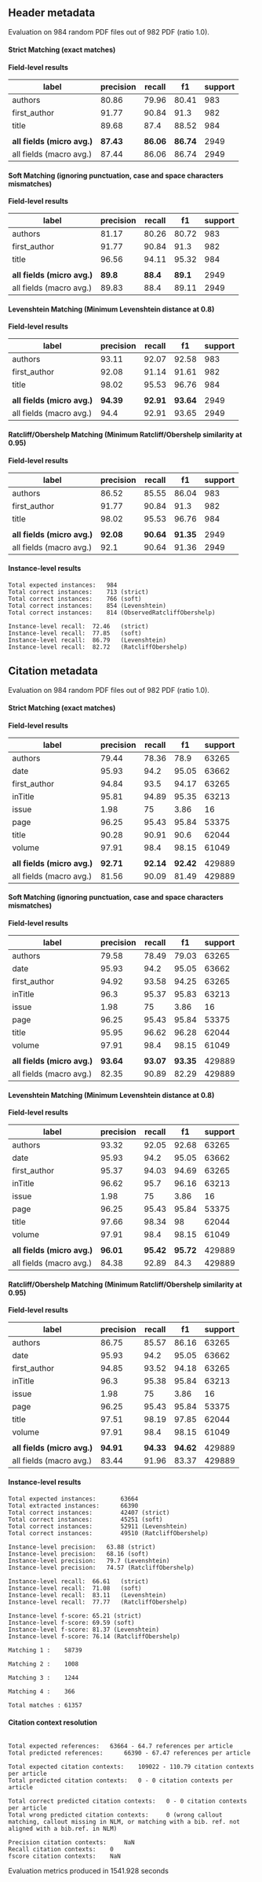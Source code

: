 ## Header metadata

Evaluation on 984 random PDF files out of 982 PDF (ratio 1.0).

#### Strict Matching (exact matches)

**Field-level results**

| label                       | precision | recall    | f1        | support |
|-----------------------------|-----------|-----------|-----------|---------|
| authors                     | 80.86     | 79.96     | 80.41     | 983     |
| first_author                | 91.77     | 90.84     | 91.3      | 982     |
| title                       | 89.68     | 87.4      | 88.52     | 984     |
|                             |           |           |           |         |
| **all fields (micro avg.)** | **87.43** | **86.06** | **86.74** | 2949    |
| all fields (macro avg.)     | 87.44     | 86.06     | 86.74     | 2949    |

#### Soft Matching (ignoring punctuation, case and space characters mismatches)

**Field-level results**

| label                       | precision | recall   | f1       | support |
|-----------------------------|-----------|----------|----------|---------|
| authors                     | 81.17     | 80.26    | 80.72    | 983     |
| first_author                | 91.77     | 90.84    | 91.3     | 982     |
| title                       | 96.56     | 94.11    | 95.32    | 984     |
|                             |           |          |          |         |
| **all fields (micro avg.)** | **89.8**  | **88.4** | **89.1** | 2949    |
| all fields (macro avg.)     | 89.83     | 88.4     | 89.11    | 2949    |

#### Levenshtein Matching (Minimum Levenshtein distance at 0.8)

**Field-level results**

| label                       | precision | recall    | f1        | support |
|-----------------------------|-----------|-----------|-----------|---------|
| authors                     | 93.11     | 92.07     | 92.58     | 983     |
| first_author                | 92.08     | 91.14     | 91.61     | 982     |
| title                       | 98.02     | 95.53     | 96.76     | 984     |
|                             |           |           |           |         |
| **all fields (micro avg.)** | **94.39** | **92.91** | **93.64** | 2949    |
| all fields (macro avg.)     | 94.4      | 92.91     | 93.65     | 2949    |

#### Ratcliff/Obershelp Matching (Minimum Ratcliff/Obershelp similarity at 0.95)

**Field-level results**

| label                       | precision | recall    | f1        | support |
|-----------------------------|-----------|-----------|-----------|---------|
| authors                     | 86.52     | 85.55     | 86.04     | 983     |
| first_author                | 91.77     | 90.84     | 91.3      | 982     |
| title                       | 98.02     | 95.53     | 96.76     | 984     |
|                             |           |           |           |         |
| **all fields (micro avg.)** | **92.08** | **90.64** | **91.35** | 2949    |
| all fields (macro avg.)     | 92.1      | 90.64     | 91.36     | 2949    |

#### Instance-level results

```
Total expected instances: 	984
Total correct instances: 	713 (strict) 
Total correct instances: 	766 (soft) 
Total correct instances: 	854 (Levenshtein) 
Total correct instances: 	814 (ObservedRatcliffObershelp) 

Instance-level recall:	72.46	(strict) 
Instance-level recall:	77.85	(soft) 
Instance-level recall:	86.79	(Levenshtein) 
Instance-level recall:	82.72	(RatcliffObershelp) 
```

## Citation metadata

Evaluation on 984 random PDF files out of 982 PDF (ratio 1.0).

#### Strict Matching (exact matches)

**Field-level results**

| label                       | precision | recall    | f1        | support |
|-----------------------------|-----------|-----------|-----------|---------|
| authors                     | 79.44     | 78.36     | 78.9      | 63265   |
| date                        | 95.93     | 94.2      | 95.05     | 63662   |
| first_author                | 94.84     | 93.5      | 94.17     | 63265   |
| inTitle                     | 95.81     | 94.89     | 95.35     | 63213   |
| issue                       | 1.98      | 75        | 3.86      | 16      |
| page                        | 96.25     | 95.43     | 95.84     | 53375   |
| title                       | 90.28     | 90.91     | 90.6      | 62044   |
| volume                      | 97.91     | 98.4      | 98.15     | 61049   |
|                             |           |           |           |         |
| **all fields (micro avg.)** | **92.71** | **92.14** | **92.42** | 429889  |
| all fields (macro avg.)     | 81.56     | 90.09     | 81.49     | 429889  |

#### Soft Matching (ignoring punctuation, case and space characters mismatches)

**Field-level results**

| label                       | precision | recall    | f1        | support |
|-----------------------------|-----------|-----------|-----------|---------|
| authors                     | 79.58     | 78.49     | 79.03     | 63265   |
| date                        | 95.93     | 94.2      | 95.05     | 63662   |
| first_author                | 94.92     | 93.58     | 94.25     | 63265   |
| inTitle                     | 96.3      | 95.37     | 95.83     | 63213   |
| issue                       | 1.98      | 75        | 3.86      | 16      |
| page                        | 96.25     | 95.43     | 95.84     | 53375   |
| title                       | 95.95     | 96.62     | 96.28     | 62044   |
| volume                      | 97.91     | 98.4      | 98.15     | 61049   |
|                             |           |           |           |         |
| **all fields (micro avg.)** | **93.64** | **93.07** | **93.35** | 429889  |
| all fields (macro avg.)     | 82.35     | 90.89     | 82.29     | 429889  |

#### Levenshtein Matching (Minimum Levenshtein distance at 0.8)

**Field-level results**

| label                       | precision | recall    | f1        | support |
|-----------------------------|-----------|-----------|-----------|---------|
| authors                     | 93.32     | 92.05     | 92.68     | 63265   |
| date                        | 95.93     | 94.2      | 95.05     | 63662   |
| first_author                | 95.37     | 94.03     | 94.69     | 63265   |
| inTitle                     | 96.62     | 95.7      | 96.16     | 63213   |
| issue                       | 1.98      | 75        | 3.86      | 16      |
| page                        | 96.25     | 95.43     | 95.84     | 53375   |
| title                       | 97.66     | 98.34     | 98        | 62044   |
| volume                      | 97.91     | 98.4      | 98.15     | 61049   |
|                             |           |           |           |         |
| **all fields (micro avg.)** | **96.01** | **95.42** | **95.72** | 429889  |
| all fields (macro avg.)     | 84.38     | 92.89     | 84.3      | 429889  |

#### Ratcliff/Obershelp Matching (Minimum Ratcliff/Obershelp similarity at 0.95)

**Field-level results**

| label                       | precision | recall    | f1        | support |
|-----------------------------|-----------|-----------|-----------|---------|
| authors                     | 86.75     | 85.57     | 86.16     | 63265   |
| date                        | 95.93     | 94.2      | 95.05     | 63662   |
| first_author                | 94.85     | 93.52     | 94.18     | 63265   |
| inTitle                     | 96.3      | 95.38     | 95.84     | 63213   |
| issue                       | 1.98      | 75        | 3.86      | 16      |
| page                        | 96.25     | 95.43     | 95.84     | 53375   |
| title                       | 97.51     | 98.19     | 97.85     | 62044   |
| volume                      | 97.91     | 98.4      | 98.15     | 61049   |
|                             |           |           |           |         |
| **all fields (micro avg.)** | **94.91** | **94.33** | **94.62** | 429889  |
| all fields (macro avg.)     | 83.44     | 91.96     | 83.37     | 429889  |

#### Instance-level results

```
Total expected instances: 		63664
Total extracted instances: 		66390
Total correct instances: 		42407 (strict) 
Total correct instances: 		45251 (soft) 
Total correct instances: 		52911 (Levenshtein) 
Total correct instances: 		49510 (RatcliffObershelp) 

Instance-level precision:	63.88 (strict) 
Instance-level precision:	68.16 (soft) 
Instance-level precision:	79.7 (Levenshtein) 
Instance-level precision:	74.57 (RatcliffObershelp) 

Instance-level recall:	66.61	(strict) 
Instance-level recall:	71.08	(soft) 
Instance-level recall:	83.11	(Levenshtein) 
Instance-level recall:	77.77	(RatcliffObershelp) 

Instance-level f-score:	65.21 (strict) 
Instance-level f-score:	69.59 (soft) 
Instance-level f-score:	81.37 (Levenshtein) 
Instance-level f-score:	76.14 (RatcliffObershelp) 

Matching 1 :	58739

Matching 2 :	1008

Matching 3 :	1244

Matching 4 :	366

Total matches :	61357
```

#### Citation context resolution

```

Total expected references: 	 63664 - 64.7 references per article
Total predicted references: 	 66390 - 67.47 references per article

Total expected citation contexts: 	 109022 - 110.79 citation contexts per article
Total predicted citation contexts: 	 0 - 0 citation contexts per article

Total correct predicted citation contexts: 	 0 - 0 citation contexts per article
Total wrong predicted citation contexts: 	 0 (wrong callout matching, callout missing in NLM, or matching with a bib. ref. not aligned with a bib.ref. in NLM)

Precision citation contexts: 	 NaN
Recall citation contexts: 	 0
fscore citation contexts: 	 NaN
```

Evaluation metrics produced in 1541.928 seconds
